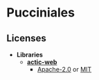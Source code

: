 # Pucciniales

## Licenses

- **Libraries**
  - **[actic-web](https://github.com/actix/actix-web)**
    - [Apache-2.0](http://www.apache.org/licenses/LICENSE-2.0) or [MIT](http://opensource.org/licenses/MIT)
